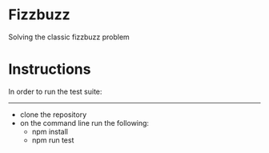 # Fizzbuzz

Solving the classic fizzbuzz problem

# Instructions

In order to run the test suite:

---

* clone the repository
* on the command line run the following:
  * npm install
  * npm run test